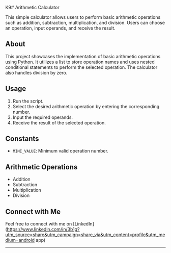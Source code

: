 K9# Arithmetic Calculator

This simple calculator allows users to perform basic arithmetic operations such as addition, subtraction, multiplication, and division. Users can choose an operation, input operands, and receive the result.

## About

This project showcases the implementation of basic arithmetic operations using Python. It utilizes a list to store operation names and uses nested conditional statements to perform the selected operation. The calculator also handles division by zero.

## Usage

1. Run the script.
2. Select the desired arithmetic operation by entering the corresponding number.
3. Input the required operands.
4. Receive the result of the selected operation.

## Constants

- `MINI_VALUE`: Minimum valid operation number.

## Arithmetic Operations

- Addition
- Subtraction
- Multiplication
- Division

## Connect with Me

Feel free to connect with me on [LinkedIn](https://www.linkedin.com/in/3b1g?utm_source=share&utm_campaign=share_via&utm_content=profile&utm_medium=android app) 

---

